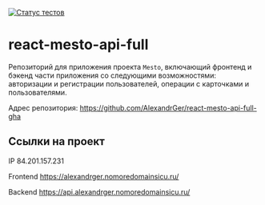 [![Статус тестов](../../actions/workflows/tests.yml/badge.svg)](../../actions/workflows/tests.yml)

# react-mesto-api-full
Репозиторий для приложения проекта `Mesto`, включающий фронтенд и бэкенд части приложения со следующими возможностями: авторизации и регистрации пользователей, операции с карточками и пользователями.

Адрес репозитория: https://github.com/AlexandrGer/react-mesto-api-full-gha

## Ссылки на проект

IP 84.201.157.231

Frontend https://alexandrger.nomoredomainsicu.ru/

Backend https://api.alexandrger.nomoredomainsicu.ru/
